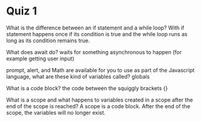 # Quiz 1

What is the difference between an if statement and a while loop?
With if statement happens once if its condition is true and the while loop runs as long as its condition remains true.

What does await do?
waits for something asynchronous to happen (for example getting user input)

prompt, alert, and Math are available for you to use as part of the Javascript language, what are these kind of variables called?
globals

What is a code block?
the code between the squiggly brackets {}

What is a scope and what happens to variables created in a scope after the end of the scope is reached?
A scope is a code block. After the end of the scope, the variables will no longer exist.
